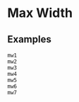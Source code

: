 # Max Width

## Examples

<div class="pa3 ba b--gray-300">
    <div class="mb3">
        <div class="h1 bg-gray mw1"></div>
        <code class="mt1 clipboard">mw1</code>
    </div>
    <div class="mb3">
        <div class="h1 bg-gray mw2"></div>
        <code class="mt1 clipboard">mw2</code>
    </div>
    <div class="mb3">
        <div class="h1 bg-gray mw3"></div>
        <code class="mt1 clipboard">mw3</code>
    </div>
    <div class="mb3">
        <div class="h1 bg-gray mw4"></div>
        <code class="mt1 clipboard">mw4</code>
    </div>
    <div class="mb3">
        <div class="h1 bg-gray mw5"></div>
        <code class="mt1 clipboard">mw5</code>
    </div>
    <div class="mb3">
        <div class="h1 bg-gray mw6"></div>
        <code class="mt1 clipboard">mw6</code>
    </div>
    <div>
        <div class="h1 bg-gray mw7"></div>
        <code class="mt1 clipboard">mw7</code>
    </div>
</div>